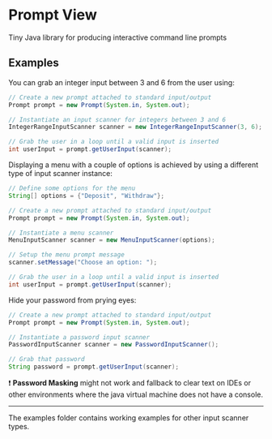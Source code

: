 # Prompt View

Tiny Java library for producing interactive command line prompts 

## Examples

You can grab an integer input between 3 and 6 from the user using:

```java
// Create a new prompt attached to standard input/output
Prompt prompt = new Prompt(System.in, System.out);

// Instantiate an input scanner for integers between 3 and 6
IntegerRangeInputScanner scanner = new IntegerRangeInputScanner(3, 6);

// Grab the user in a loop until a valid input is inserted
int userInput = prompt.getUserInput(scanner);

```

Displaying a menu with a couple of options is achieved by using a different type of input scanner instance:

```java
// Define some options for the menu
String[] options = {"Deposit", "Withdraw"};

// Create a new prompt attached to standard input/output
Prompt prompt = new Prompt(System.in, System.out);

// Instantiate a menu scanner 
MenuInputScanner scanner = new MenuInputScanner(options);

// Setup the menu prompt message
scanner.setMessage("Choose an option: ");

// Grab the user in a loop until a valid input is inserted
int userInput = prompt.getUserInput(scanner);
```

Hide your password from prying eyes:

```java
// Create a new prompt attached to standard input/output
Prompt prompt = new Prompt(System.in, System.out);

// Instantiate a password input scanner 
PasswordInputScanner scanner = new PasswordInputScanner();

// Grab that password 
String password = prompt.getUserInput(scanner);
```

:exclamation: __Password Masking__  might not work and fallback to clear text on IDEs or other environments where the java virtual machine does not have a console. 

----

The examples folder contains working examples for other input scanner types.

